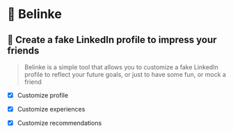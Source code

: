 # 🐝 Belinke
## 🚧 Create a fake LinkedIn profile to impress your friends
> Belinke is a simple tool that allows you to customize a fake LinkedIn profile to reflect your future goals, or just to have some fun, or mock a friend

- [x] Customize profile
- [x] Customize experiences
- [x] Customize recommendations



